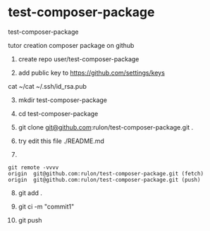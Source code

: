 # test-composer-package
test-composer-package

tutor creation composer package on github

1. create repo user/test-composer-package

2. add public key to https://github.com/settings/keys

cat \~/cat ~/.ssh/id_rsa.pub 

3. mkdir test-composer-package

4. cd test-composer-package

5. git clone git@github.com:rulon/test-composer-package.git .

6. try edit this file ./README.md

7. 
```
git remote -vvvv
origin  git@github.com:rulon/test-composer-package.git (fetch)
origin  git@github.com:rulon/test-composer-package.git (push)
```
8. git add .

9. git ci -m "commit1"

10. git push